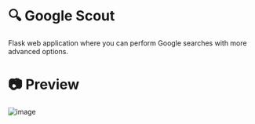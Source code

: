 # 🔍 Google Scout
Flask web application where you can perform Google searches with more advanced options.

# 📷 Preview
![image](https://github.com/emppu-dev/google-scout/assets/83163481/6da1c1e7-654f-4a6b-9d17-29bf51b9c55b)
